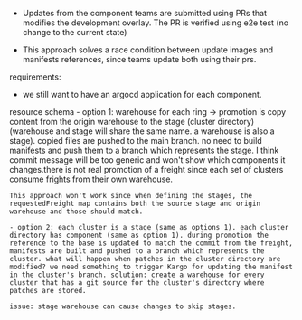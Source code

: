 - Updates from the component teams are submitted using PRs that modifies the development overlay.
  The PR is verified using e2e test (no change to the current state)

- This approach solves a race condition between update images and manifests references, since teams update both using their prs.

requirements:

- we still want to have an argocd application for each component.

resource schema
    - option 1: warehouse for each ring -> promotion is copy content from the origin warehouse to the stage (cluster directory) (warehouse and stage will share the same name. a warehouse is also a stage). copied files are pushed to the main branch. no need to build manifests and push them to a branch which represents the stage. I think commit message will be too generic and won't show which components it changes.there is not real promotion of a freight since each set of clusters consume frights from their own warehouse.

    This approach won't work since when defining the stages, the requestedFreight map contains both the source stage and origin warehouse and those should match.

    - option 2: each cluster is a stage (same as options 1). each cluster directory has component (same as option 1). during promotion the reference to the base is updated to match the commit from the freight, manifests are built and pushed to a branch which represents the cluster. what will happen when patches in the cluster directory are modified? we need something to trigger Kargo for updating the manifest in the cluster's branch. solution: create a warehouse for every cluster that has a git source for the cluster's directory where patches are stored.

    issue: stage warehouse can cause changes to skip stages.
